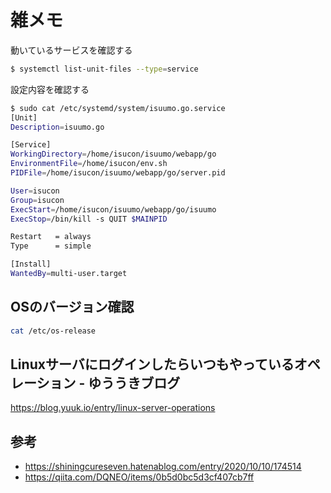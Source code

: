 # 雑メモ

動いているサービスを確認する
```bash
$ systemctl list-unit-files --type=service
```

設定内容を確認する
```bash
$ sudo cat /etc/systemd/system/isuumo.go.service
[Unit]
Description=isuumo.go

[Service]
WorkingDirectory=/home/isucon/isuumo/webapp/go
EnvironmentFile=/home/isucon/env.sh
PIDFile=/home/isucon/isuumo/webapp/go/server.pid

User=isucon
Group=isucon
ExecStart=/home/isucon/isuumo/webapp/go/isuumo
ExecStop=/bin/kill -s QUIT $MAINPID

Restart   = always
Type      = simple

[Install]
WantedBy=multi-user.target

```

## OSのバージョン確認
```bash
cat /etc/os-release
```


## Linuxサーバにログインしたらいつもやっているオペレーション - ゆううきブログ
https://blog.yuuk.io/entry/linux-server-operations

## 参考
- https://shiningcureseven.hatenablog.com/entry/2020/10/10/174514
- https://qiita.com/DQNEO/items/0b5d0bc5d3cf407cb7ff
